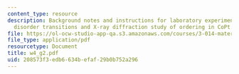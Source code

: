 ```yaml
---
content_type: resource
description: Background notes and instructions for laboratory experiments on order
  disorder transitions and X-ray diffraction study of ordering in CoPt.
file: https://ol-ocw-studio-app-qa.s3.amazonaws.com/courses/3-014-materials-laboratory-fall-2006/208573f3edb6634befaf29b0b752a296_w4_g2.pdf
file_type: application/pdf
resourcetype: Document
title: w4_g2.pdf
uid: 208573f3-edb6-634b-efaf-29b0b752a296
---
```

